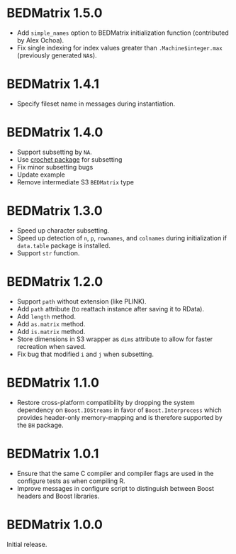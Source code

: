 # BEDMatrix 1.5.0

* Add `simple_names` option to BEDMatrix initialization function (contributed
  by Alex Ochoa).
* Fix single indexing for index values greater than `.Machine$integer.max`
  (previously generated `NA`s).


# BEDMatrix 1.4.1

* Specify fileset name in messages during instantiation.


# BEDMatrix 1.4.0

* Support subsetting by `NA`.
* Use [crochet package](https://CRAN.R-project.org/package=crochet) for subsetting
* Fix minor subsetting bugs
* Update example
* Remove intermediate S3 `BEDMatrix` type


# BEDMatrix 1.3.0

* Speed up character subsetting.
* Speed up detection of `n`, `p`, `rownames`, and `colnames` during
  initialization if `data.table` package is installed.
* Support `str` function.


# BEDMatrix 1.2.0

* Support `path` without extension (like PLINK).
* Add `path` attribute (to reattach instance after saving it to RData).
* Add `length` method.
* Add `as.matrix` method.
* Add `is.matrix` method.
* Store dimensions in S3 wrapper as `dims` attribute to allow for faster
  recreation when saved.
* Fix bug that modified `i` and `j` when subsetting.


# BEDMatrix 1.1.0

* Restore cross-platform compatibility by dropping the system dependency on
  `Boost.IOStreams` in favor of `Boost.Interprocess` which provides header-only
  memory-mapping and is therefore supported by the `BH` package.


# BEDMatrix 1.0.1

* Ensure that the same C compiler and compiler flags are used in the configure
  tests as when compiling R.
* Improve messages in configure script to distinguish between Boost headers and
  Boost libraries.


# BEDMatrix 1.0.0

Initial release.
